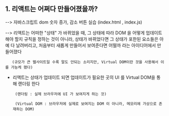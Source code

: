 
## 1. 리액트는 어쩌다 만들어졌을까?

--> 자바스크립트 dom 숫자 증가, 감소 버튼 실습 (index.html , index.js)

--> 리액트는 어떠한 "상태" 가 바뀌었을 때, 그 상태에 따라 DOM 을 어떻게 업데이트 해야 할지 규칙을 정하는 것이 아니라,
       상태가 바뀌었다면 그 상태가 포한된 요소들은 아예 다 날려버리고, 처음부터 새롭게 만들어서 보여준다면 어떨까 라는 아이디어에서 만들어졌다
       
       (규모가 큰 웹사이트일 수록 말도 안되는 소리지만, Virtual DOM이란 것을 사용해서 이를 가능케 했다)

- 리액트는 상태가 업데이트 되면 업데이트가 필요한 곳의 UI 를 Virtual DOM을 통해 랜더링 한다

       (랜더링 : 실제 브라우저에 UI 가 보여지게 하는 것)

       (Virtual DOM : 브라우저에 실제로 보여지는 DOM 이 아니라, 메모리에 가상으로 존재하는 DOM)